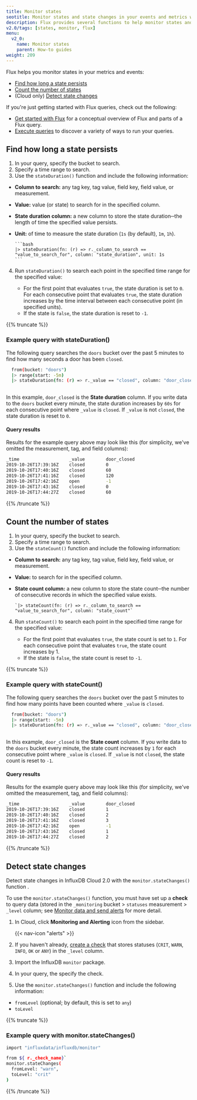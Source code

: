 ```yaml
---
title: Monitor states
seotitle: Monitor states and state changes in your events and metrics with Flux.
description: Flux provides several functions to help monitor states and state changes in your data.
v2.0/tags: [states, monitor, flux]
menu:
  v2_0:
    name: Monitor states
    parent: How-to guides
weight: 209
---
```


Flux helps you monitor states in your metrics and events:

- [Find how long a state persists](#find-how-long-a-state-persists)
- [Count the number of states](#count-the-number-of-states)
- (Cloud only) [Detect state changes](#detect-state-changes)

If you're just getting started with Flux queries, check out the following:

- [Get started with Flux](/v2.0/query-data/get-started/) for a conceptual overview of Flux and parts of a Flux query.
- [Execute queries](/v2.0/query-data/execute-queries/) to discover a variety of ways to run your queries.

## Find how long a state persists

1. In your query, specify the bucket to search.
2. Specify a time range to search.
3. Use the `stateDuration()` function and include the following information:
  
  - **Column to search:** any tag key, tag value, field key, field value, or measurement.
  - **Value:** value (or state) to search for in the specified column.
  - **State duration column:** a new column to store the state duration─the length of time the specified value persists.
  - **Unit:** of time to measure the state duration (`1s` (by default), `1m`, `1h`).

        ```bash
        |> stateDuration(fn: (r) => r._column_to_search == "value_to_search_for", column: "state_duration", unit: 1s
        ```

4. Run `stateDuration()` to search each point in the specified time range for the specified value:

    - For the first point that evaluates `true`, the state duration is set to `0`. For each consecutive point that evaluates `true`, the state duration increases by the time interval between each consecutive point (in specified units).
    - If the state is `false`, the state duration is reset to `-1`.
  
{{% truncate %}}

### Example query with stateDuration()
<!-- once we have multiple example queries,link to multiple examples here with sub-descriptors -->

The following query searches the `doors` bucket over the past 5 minutes to find how many seconds a door has been `closed`.

```bash
  from(bucket: "doors")
  |> range(start: -5m)
  |> stateDuration(fn: (r) => r._value == "closed", column: "door_closed", unit: 1s)
  
```

In this example, `door_closed` is the **State duration** column. If you write data to the `doors` bucket every minute, the state duration increases by `60s` for each consecutive point where `_value` is `closed`. If `_value` is not `closed`, the state duration is reset to `0`.

#### Query results

Results for the example query above may look like this (for simplicity, we've omitted the measurement, tag, and field columns):

```bash
_time                   _value        door_closed
2019-10-26T17:39:16Z    closed        0
2019-10-26T17:40:16Z    closed        60
2019-10-26T17:41:16Z    closed        120
2019-10-26T17:42:16Z    open          -1
2019-10-26T17:43:16Z    closed        0
2019-10-26T17:44:27Z    closed        60
```

{{% /truncate %}}

## Count the number of states

1. In your query, specify the bucket to search.
2. Specify a time range to search.
3. Use the `stateCount()` function and include the following information:

  - **Column to search:** any tag key, tag value, field key, field value, or measurement.
  - **Value:** to search for in the specified column.
  - **State count column:** a new column to store the state count─the number of consecutive records in which the specified value exists.

        `|> stateCount(fn: (r) => r._column_to_search == "value_to_search_for", column: "state_count"`

4. Run `stateCount()` to search each point in the specified time range for the specified value:

    - For the first point that evaluates `true`, the state count is set to `1`. For each consecutive point that evaluates `true`, the state count increases by 1.
    - If the state is `false`, the state count is reset to `-1`.
  
{{% truncate %}}

### Example query with stateCount()

The following query searches the `doors` bucket over the past 5 minutes to find how many points have been counted where `_value` is `closed`.

```bash
  from(bucket: "doors")
  |> range(start: -5m)
  |> stateDuration(fn: (r) => r._value == "closed", column: "door_closed")
  
```

In this example, `door_closed` is the **State count** column. If you write data to the `doors` bucket every minute, the state count increases by `1` for each consecutive point where `_value` is `closed`. If `_value` is not `closed`, the state count is reset to `-1`.

#### Query results

Results for the example query above may look like this (for simplicity, we've omitted the measurement, tag, and field columns):

```bash
_time                   _value        door_closed
2019-10-26T17:39:16Z    closed        1
2019-10-26T17:40:16Z    closed        2
2019-10-26T17:41:16Z    closed        3
2019-10-26T17:42:16Z    open          -1
2019-10-26T17:43:16Z    closed        1
2019-10-26T17:44:27Z    closed        2
```
{{% /truncate %}}

<!-- #### Example query to count machine state

To check the machine state every minute (idle, assigned, or busy).

```
from(bucket: "servers")
  |> range(start: -1h)
  |> group(columns: ["r.machine_state"])
(  |> filter(fn: (r) => r.machine_state == "idle" or r.machine_state == "assigned" or r.machine_state == "busy")) --does this help filter if there are more than 3 machine states?...or do next 3 lines do the same?
  |> stateCount(fn: (r) => r.machine_state == "busy", column: "_count")
  |> stateCount(fn: (r) => r.machine_state == "assigned", column: "_count")
  |> stateCount(fn: (r) => r.machine_state == "idle", column: "_count")
```

In this query, InfluxDB searches the `servers` bucket over the past hour, counts records with a machine state of `idle`, `assigned` or `busy` and groups by the machine state:

-->

## Detect state changes

Detect state changes in InfluxDB Cloud 2.0 with the `monitor.stateChanges()` function <!--are there other ways/functions for OSS folks to "detect/monitor changes that we can link to?-->. 

To use the `monitor.stateChanges()` function, you must have set up a **check** to query data (stored in the `_monitoring` bucket > `statuses` measurement > `_level` column; see [Monitor data and send alerts](v2.0/monitor-alert/) for more detail.

1. In Cloud, click **Monitoring and Alerting** icon from the sidebar.

    {{< nav-icon "alerts" >}}

2. If you haven't already, [create a check](v2.0/monitor-alert/checks/create/) that stores statuses (`CRIT`, `WARN`, `INFO`, `OK` or `ANY`) in the `_level` column. <!-- specify how to do this with monitor.check() function or in UI, with check threshold or deadman? -->
3. Import the InfluxDB `monitor` package.
4. In your query, the specify the check. <!--can users specify a Flux query with the `monitoring` bucket and _level field without specifying the check? does importing the monitor package create the `monitoring` bucket? -->
5. Use the `monitor.stateChanges()` function and include the following information:

  - `fromLevel` (optional; by default, this is set to `any`)
  - `toLevel`

{{% truncate %}}

### Example query with monitor.stateChanges()

```bash
import "influxdata/influxdb/monitor"

from ${ r._check_name}`
monitor.stateChanges(
  fromLevel: "warn",
  toLevel: "crit"
)
```
{{% /truncate %}}

<!-- ### Example query results

TBD what query results look like -->

<!--traffic lights

```from(bucket: "doors")

  |> range(start: v.timeRangeStart, stop: v.timeRangeStop)
  |> filter(fn: (r) => r._measurement == "doors")
  |> stateCount(fn: (r) => r._field == "door1", column: "_value")
```


   |> stateDuration(fn: (r) => r._cpu == "usage_idle <= 10s", column "stateDuration", unit: 1s)
  ]]
  |alert()
    // Warn after 1 minute
    .warn(lambda: "state_duration" >= 1)
    // Critical after 5 minutes
    .crit(lambda: "state_duration" >= 5)
```

-->
